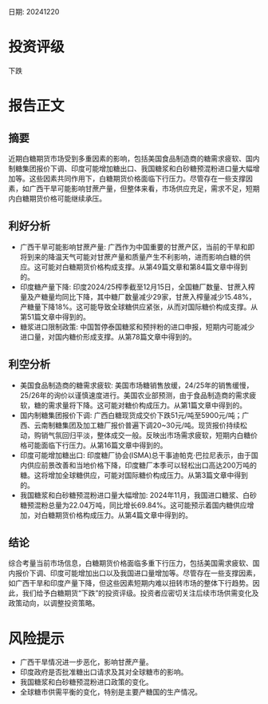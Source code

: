 
日期: 20241220

# 投资评级

下跌

# 报告正文

## 摘要

近期白糖期货市场受到多重因素的影响，包括美国食品制造商的糖需求疲软、国内制糖集团报价下调、印度可能增加糖出口、我国糖浆和白砂糖预混粉进口量大幅增加等。这些因素共同作用下，白糖期货价格面临下行压力。尽管存在一些支撑因素，如广西干旱可能影响甘蔗产量，但整体来看，市场供应充足，需求不足，短期内白糖期货价格可能继续承压。

## 利好分析

* 广西干旱可能影响甘蔗产量: 广西作为中国重要的甘蔗产区，当前的干旱和即将到来的降温天气可能对甘蔗产量和质量产生不利影响，进而影响白糖的供应。这可能对白糖期货价格构成支撑。从第49篇文章和第84篇文章中得到的。
* 印度糖产量下降: 印度2024/25榨季截至12月15日，全国糖厂数量、甘蔗入榨量及产糖量均同比下降，其中糖厂数量减少29家，甘蔗入榨量减少15.48%，产糖量下降18%。这可能导致全球糖供应紧张，从而对国际糖价构成支撑。从第51篇文章中得到的。
* 糖浆进口限制政策: 中国暂停泰国糖浆和预拌粉的进口申报，短期内可能减少进口量，对国内糖价形成支撑。从第78篇文章中得到的。

## 利空分析

* 美国食品制造商的糖需求疲软: 美国市场糖销售放缓，24/25年的销售缓慢，25/26年的询价以谨慎速度进行。美国农业部预测，由于食品制造商的需求疲软，糖的需求量将下降。这可能对糖价构成压力。从第1篇文章中得到的。
* 国内制糖集团报价下调: 广西白糖现货成交价下跌51元/吨至5900元/吨；广西、云南制糖集团及加工糖厂报价普遍下调20~30元/吨。现货报价持续松动，购销气氛回归平淡，整体成交一般。反映出市场需求疲软，短期内白糖价格可能面临下行压力。从第16篇文章中得到的。
* 印度可能增加糖出口: 印度糖厂协会(ISMA)总干事迪帕克·巴拉尼表示，由于国内供应前景改善和当地价格下降，印度糖厂本季可以轻松出口高达200万吨的糖。这将增加全球糖供应，可能对国际糖价构成压力。从第3篇文章中得到的。
* 我国糖浆和白砂糖预混粉进口量大幅增加: 2024年11月，我国进口糖浆、白砂糖预混粉总量为22.04万吨，同比增长69.84%。这可能预示着国内糖供应增加，对白糖期货价格构成压力。从第4篇文章中得到的。

## 结论

综合考量当前市场信息，白糖期货价格面临多重下行压力，包括美国需求疲软、国内报价下调、印度可能增加出口以及我国进口量增加等。尽管存在一些支撑因素，如广西干旱和印度产量下降，但这些因素短期内难以扭转市场的整体下行趋势。因此，我们给予白糖期货“下跌”的投资评级。投资者应密切关注后续市场供需变化及政策动向，以调整投资策略。

# 风险提示

* 广西干旱情况进一步恶化，影响甘蔗产量。
* 印度政府是否批准糖出口请求及其对全球糖市的影响。
* 我国糖浆和白砂糖预混粉进口政策的变化。
* 全球糖市供需平衡的变化，特别是主要产糖国的生产情况。
